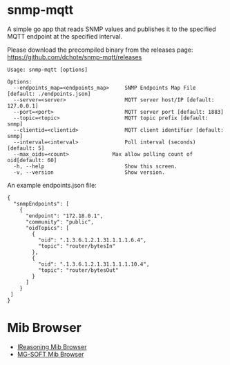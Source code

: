 # snmp-mqtt

A simple go app that reads SNMP values and publishes it to the specified MQTT endpoint at the specified interval.

Please download the precompiled binary from the releases page: https://github.com/dchote/snmp-mqtt/releases

```
Usage: snmp-mqtt [options]

Options:
  --endpoints_map=<endpoints_map>     SNMP Endpoints Map File [default: ./endpoints.json]
  --server=<server>                   MQTT server host/IP [default: 127.0.0.1]
  --port=<port>                       MQTT server port [default: 1883]
  --topic=<topic>                     MQTT topic prefix [default: snmp]
  --clientid=<clientid>               MQTT client identifier [default: snmp]
  --interval=<interval>               Poll interval (seconds) [default: 5]
  --max_oids=<count>		      Max allow polling count of oid[default: 60]
  -h, --help                          Show this screen.
  -v, --version                       Show version.
```

An example endpoints.json file:
```
{
  "snmpEndpoints": [
    {
      "endpoint": "172.18.0.1",
      "community": "public",
      "oidTopics": [
        {
          "oid": ".1.3.6.1.2.1.31.1.1.1.6.4",
          "topic": "router/bytesIn"
        },
        {
          "oid": ".1.3.6.1.2.1.31.1.1.1.10.4",
          "topic": "router/bytesOut"
        }
      ]
    }
 ]
}
```
# Mib Browser
- [IReasoning Mib Browser](http://www.ireasoning.com)
- [MG-SOFT Mib Browser](https://www.mg-soft.com)